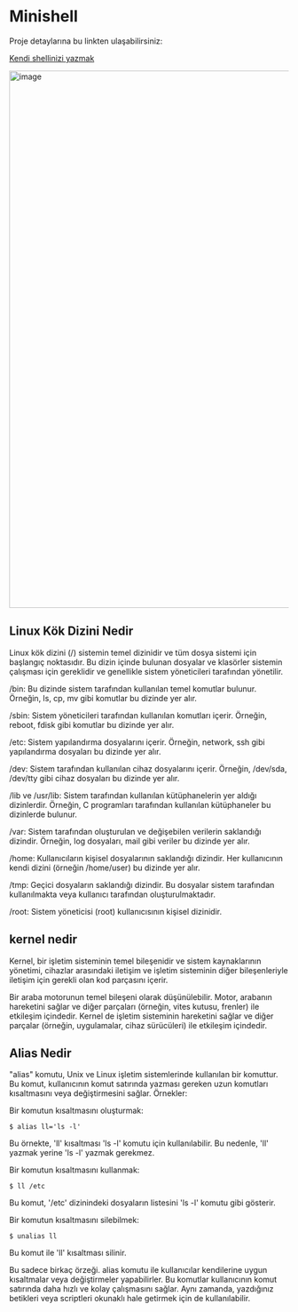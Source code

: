 # Minishell

Proje detaylarına bu linkten ulaşabilirsiniz:

[Kendi shellinizi yazmak ](https://medium.com/@iremsalgar/kendi-shell-kabu%C4%9Funuzu-yazmak-7212cec896ec)

<img width="967" alt="image" src="https://user-images.githubusercontent.com/74204825/215972090-7bfe81b1-5fc8-4cd1-a586-d7ce840f0f98.png">

## Linux Kök Dizini Nedir

Linux kök dizini (/) sistemin temel dizinidir ve tüm dosya sistemi için başlangıç noktasıdır. Bu dizin içinde bulunan dosyalar ve klasörler sistemin çalışması için gereklidir ve genellikle sistem yöneticileri tarafından yönetilir.

/bin: Bu dizinde sistem tarafından kullanılan temel komutlar bulunur. Örneğin, ls, cp, mv gibi komutlar bu dizinde yer alır.

/sbin: Sistem yöneticileri tarafından kullanılan komutları içerir. Örneğin, reboot, fdisk gibi komutlar bu dizinde yer alır.

/etc: Sistem yapılandırma dosyalarını içerir. Örneğin, network, ssh gibi yapılandırma dosyaları bu dizinde yer alır.

/dev: Sistem tarafından kullanılan cihaz dosyalarını içerir. Örneğin, /dev/sda, /dev/tty gibi cihaz dosyaları bu dizinde yer alır.

/lib ve /usr/lib: Sistem tarafından kullanılan kütüphanelerin yer aldığı dizinlerdir. Örneğin, C programları tarafından kullanılan kütüphaneler bu dizinlerde bulunur.

/var: Sistem tarafından oluşturulan ve değişebilen verilerin saklandığı dizindir. Örneğin, log dosyaları, mail gibi veriler bu dizinde yer alır.

/home: Kullanıcıların kişisel dosyalarının saklandığı dizindir. Her kullanıcının kendi dizini (örneğin /home/user) bu dizinde yer alır.

/tmp: Geçici dosyaların saklandığı dizindir. Bu dosyalar sistem tarafından kullanılmakta veya kullanıcı tarafından oluşturulmaktadır.

/root: Sistem yöneticisi (root) kullanıcısının kişisel dizinidir.

## kernel  nedir

Kernel, bir işletim sisteminin temel bileşenidir ve sistem kaynaklarının yönetimi, cihazlar arasındaki iletişim ve işletim sisteminin diğer bileşenleriyle iletişim için gerekli olan kod parçasını içerir.

Bir araba motorunun temel bileşeni olarak düşünülebilir. Motor, arabanın hareketini sağlar ve diğer parçaları (örneğin, vites kutusu, frenler) ile etkileşim içindedir. Kernel de işletim sisteminin hareketini sağlar ve diğer parçalar (örneğin, uygulamalar, cihaz sürücüleri) ile etkileşim içindedir.

## Alias Nedir

"alias" komutu, Unix ve Linux işletim sistemlerinde kullanılan bir komuttur. Bu komut, kullanıcının komut satırında yazması gereken uzun komutları kısaltmasını veya değiştirmesini sağlar. Örnekler:

Bir komutun kısaltmasını oluşturmak:
```
$ alias ll='ls -l'
```
Bu örnekte, 'll' kısaltması 'ls -l' komutu için kullanılabilir. Bu nedenle, 'll' yazmak yerine 'ls -l' yazmak gerekmez.

Bir komutun kısaltmasını kullanmak:
```
$ ll /etc
```
Bu komut, '/etc' dizinindeki dosyaların listesini 'ls -l' komutu gibi gösterir.

Bir komutun kısaltmasını silebilmek:
```
$ unalias ll
```
Bu komut ile 'll' kısaltması silinir.

Bu sadece birkaç örzeği. alias komutu ile kullanıcılar kendilerine uygun kısaltmalar veya değiştirmeler yapabilirler. Bu komutlar kullanıcının komut satırında daha hızlı ve kolay çalışmasını sağlar. Aynı zamanda, yazdığınız betikleri veya scriptleri okunaklı hale getirmek için de kullanılabilir.
